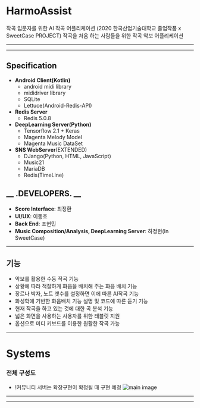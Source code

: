 # HarmoAssist
작곡 입문자를 위한  AI 작곡 어플리케이션 (2020 한국산업기술대학교 졸업작품 x SweetCase PROJECT)
작곡을 처음 하는 사람들을 위한 작곡 악보 어플리케이션
* * *
* * *
## Specification
* **Android Client(Kotlin)**
    * android midi library
    * mididriver library
    * SQLite
    * Lettuce(Android-Redis-API)
* **Redis Server**
    * Redis 5.0.8
* **DeepLearning Server(Python)**
    * Tensorflow 2.1 + Keras
    * Magenta Melody Model
    * Magenta Music DataSet
* **SNS WebServer**(EXTENDED)
    * DJango(Python, HTML, JavaScript)
    * Music21
    * MariaDB
    * Redis(TimeLine)
## __ .DEVELOPERS. __
* **Score Interface**: 최정환
* **UI/UX**: 이동호
* **Back End**: 조현민
* **Music Composition/Analysis, DeepLearning Server**: 하정현(In SweetCase)
* * *
## 기능
* 악보를 활용한 수동 작곡 기능
* 상황에 따라 적잘하게 화음을 배치해 주는 화음 배치 기능
* 장르나 박자, 노트 갯수를 설정하면 이에 따른 AI작곡 기능
* 화성학에 기반한 화음배치 기능 설명 및 코드에 따른 듣기 기능
* 현재 작곡을 하고 있는 것에 대한 곡 분석 기능
* 넓은 화면을 사용하는 사용자를 위한 태블릿 지원
* 옵션으로 미디 키보드를 이용한 원활한 작곡 가능
* * *
# Systems
### 전체 구성도
* !커뮤니티 서버는 확장구현이 확정될 때 구현 예정
![main image](https://hjhr-readme.s3.ap-northeast-2.amazonaws.com/sysstructfinal.png)
* * *
* * *


